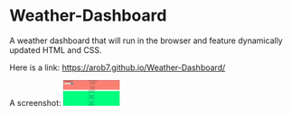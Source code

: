 # Weather-Dashboard
A weather dashboard that will run in the browser and feature dynamically updated HTML and CSS.

Here is a link: https://arob7.github.io/Weather-Dashboard/

A screenshot: <img src="assets/images/weatherappscreenshot.PNG" width="100">


